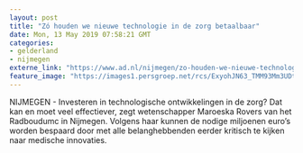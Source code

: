```yaml
---
layout: post
title: "Zó houden we nieuwe technologie in de zorg betaalbaar"
date: Mon, 13 May 2019 07:58:21 GMT
categories: 
- gelderland 
- nijmegen 
externe_link: "https://www.ad.nl/nijmegen/zo-houden-we-nieuwe-technologie-in-de-zorg-betaalbaar~ae092145/"
feature_image: "https://images1.persgroep.net/rcs/ExyohJN63_TMM93Mm3UDtDc2yL0/diocontent/147825335/_fitwidth/400/?appId=21791a8992982cd8da851550a453bd7f&quality=0.7"
---
```


NIJMEGEN - Investeren in technologische ontwikkelingen in de zorg? Dat kan en moet veel effectiever, zegt wetenschapper Maroeska Rovers van het Radboudumc in Nijmegen. Volgens haar kunnen de nodige miljoenen euro’s worden bespaard door met alle belanghebbenden eerder kritisch te kijken naar medische innovaties.
